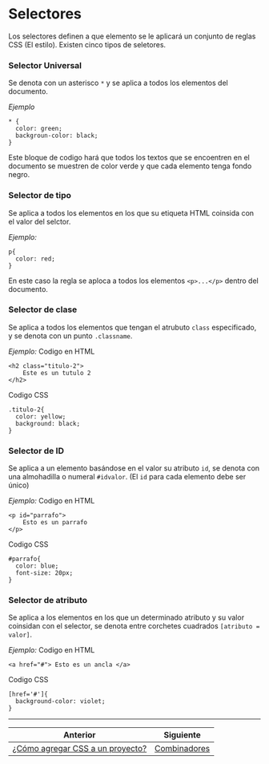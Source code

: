 # Selectores

Los selectores definen a que elemento se le aplicará un conjunto de reglas CSS (El estilo). Existen cinco tipos de seletores.

### Selector Universal

Se denota con un asterisco `*` y se aplica a todos los elementos del documento.


_Ejemplo_

```
* {
  color: green;
  backgroun-color: black;
}
```

Este bloque de codigo hará que todos los textos que se encoentren en el documento se muestren de color verde y que cada elemento tenga fondo negro.

### Selector de tipo

Se aplica a todos los elementos en los que su etiqueta HTML coinsida con el valor del selctor.


_Ejemplo:_

```
p{
  color: red;
}
```

En este caso la regla se aploca a todos los elementos `<p>...</p>` dentro del documento.

### Selector de clase

Se aplica a todos los elementos que tengan el atrubuto `class` especificado, y se denota con un punto `.classname`.


_Ejemplo:_
Codigo en HTML

```
<h2 class="titulo-2">
    Este es un tutulo 2
</h2>
```
Codigo CSS
```
.titulo-2{
  color: yellow;
  background: black;
}
```

### Selector de ID

Se aplica a un elemento basándose en el valor su atributo `id`, se denota con una almohadilla o numeral `#idvalor`.
(El `id` para cada elemento debe ser único)


_Ejemplo:_
Codigo en HTML

```
<p id="parrafo">
    Esto es un parrafo 
</p>
```
Codigo CSS
```
#parrafo{
  color: blue;
  font-size: 20px;
}
```

### Selector de atributo

Se aplica a los elementos en los que un determinado atributo y su valor coinsidan con el selector, se denota entre corchetes cuadrados `[atributo = valor]`.


_Ejemplo:_
Codigo en HTML

```
<a href="#"> Esto es un ancla </a>
```
Codigo CSS
```
[href='#']{
  background-color: violet;
}
```
***

| Anterior                   | Siguiente                     |
|----------------------------|-------------------------------|
| [¿Cómo agregar CSS a un proyecto?](/como_agregar_css/) | [Combinadores](/combinadores/)|